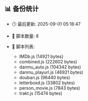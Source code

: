 ## 📊 备份统计

- 🕒 最后更新: 2025-09-01 05:18:47
- 📁 脚本数量: 8
- 📄 脚本列表:

  - IMDb.js (14921 bytes)
  - combined.js (222602 bytes)
  - danmu_auto.js (104342 bytes)
  - danmu_playurl.js (46921 bytes)
  - douban.js (96440 bytes)
  - letterboxd.js (33802 bytes)
  - person_movie.js (7843 bytes)
  - trakt.js (15474 bytes)
